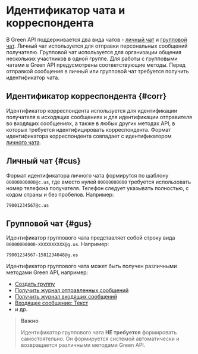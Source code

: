 # Идентификатор чата и корреспондента

В Green&nbsp;API поддерживается два вида чатов - [личный чат](#cus) и [групповой чат](#gus).
Личный чат используется для отправки персональных сообщений получателю. Групповой чат используется для организации общения нескольких участников в одной группе. Для работы с групповыми чатами в Green&nbsp;API предусмотрены соответствующие методы. 
Перед отправкой сообщения в личный или групповой чат требуется получить идентификатор чата.

## Идентификатор корреспондента {#corr}
Идентификатор корреспондента используется для идентификации получателя в исходящих сообщениях и для идентификации отправителя во входящих сообщениях, а также в любых других методах API, в которых требуется идентифицировать корреспондента. Формат идентификатора корреспондента совпадает с идентификатором [личного чата](#cus).

## Личный чат {#cus}
Формат идентификатора личного чата формирутся по шаблону `00000000000@c.us`, где вместо нулей `00000000000` требуется использовать номер телефона получателя. Телефон следует указывать полностью, с кодом страны и без пробелов. Например:

```
79001234567@c.us
```

## Групповой чат {#gus}
Идентификатор группового чата представляет собой строку вида `00000000000-XXXXXXXXXX@g.us`. Например:

```
79001234567-1581234048@g.us
```

Идентификатор группового чата может быть получен различными методами Green&nbsp;API, например:

- [Создать группу](groups/CreateGroup.md)
- [Получить журнал отправленных сообщений](journals/LastOutgoingMessages.md)
- [Получить журнал входящих сообщений](journals/LastIncomingMessages.md)
- [Входящее сообщение: Текст](receiving/webhook/incoming-message/TextMessage.md)
- и др.

> **Важно**
>
> Идентификатор группового чата **НЕ требуется** формировать самостоятельно. Он формируется системой автоматически и возвращается различными методами Green&nbsp;API.
